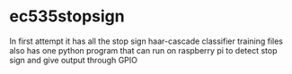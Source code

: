 # ec535stopsign
In first attempt
it has all the stop sign haar-cascade classifier training files
also has one python program that can run on raspberry pi to detect stop sign and give output through GPIO
